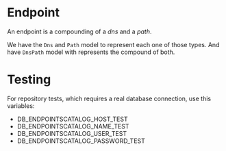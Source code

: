 # Endpoint

An endpoint is a compounding of a *dns* and a *path*.

We have the `Dns` and `Path` model to represent each one of those types. And have `DnsPath` model with represents the compound of both.

# Testing

For repository tests, which requires a real database connection, use this variables:

* DB_ENDPOINTSCATALOG_HOST_TEST
* DB_ENDPOINTSCATALOG_NAME_TEST
* DB_ENDPOINTSCATALOG_USER_TEST
* DB_ENDPOINTSCATALOG_PASSWORD_TEST
